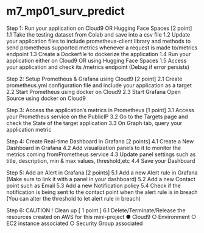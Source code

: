 # m7_mp01_surv_predict

Step 1: Run your application on Cloud9 OR Hugging Face Spaces [2 point]
        1.1 Take the testing dataset from Colab and save into a csv file
        1.2 Update your application files to include prometheus-client 
        library and methods to send prometheus supported metrics whenever 
        a request is made to/metrics endpoint
        1.3 Create a Dockerfile to dockerize the application
        1.4 Run your application either on Cloud9 OR using Hugging Face Spaces
        1.5 Access your application and check its /metrics endpoint (Debug if 
        error persists)

Step 2: Setup Prometheus & Grafana using Cloud9 [2 point]
        2.1 Create prometheus.yml configuration file and include your
         application as a target
        2.2 Start Prometheus using docker on Cloud9
        2.3 Start Grafana Open Source using docker on Cloud9

Step 3: Access the application’s metrics in Prometheus [1 point]
        3.1 Access your Prometheus service on the PublicIP
        3.2 Go to the Targets page and check the State of the target application
        3.3 On Graph tab, query your application metric

Step 4: Create Real-time Dashboard in Grafana [2 points]
        4.1 Create a New Dashboard in Grafana
        4.2 Add visualization panels to it to monitor the metrics 
        coming fromPrometheus service
        4.3 Update panel settings such as title, description, 
        min & max values, threshold,etc
        4.4 Save your Dashboard

Step 5: Add an Alert in Grafana [2 points]
        5.1 Add a new Alert rule in Grafana (Make sure to link it with 
        a panel in your dashboard)
        5.2 Add a new Contact point such as Email
        5.3 Add a new Notification policy
        5.4 Check if the notification is being sent to the contact point 
        when the alert rule is in breach (You can alter the threshold to let alert rule in breach)

Step 6: CAUTION ! Clean up [ 1 point ]
        6.1 Delete/Terminate/Release the resources created on AWS
         for this mini-project
            ● Cloud9
            ○ Environment
            ○ EC2 instance associated
            ○ Security Group associated

            